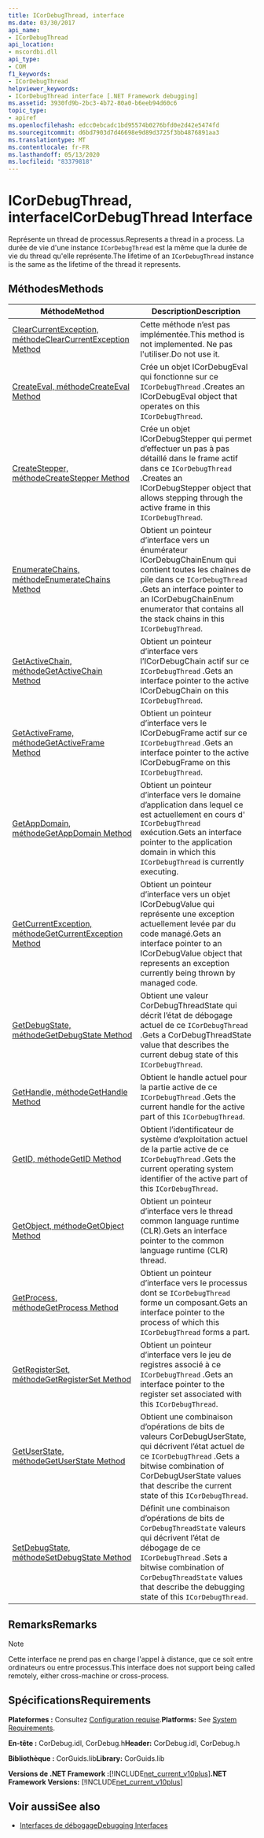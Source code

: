 ```yaml
---
title: ICorDebugThread, interface
ms.date: 03/30/2017
api_name:
- ICorDebugThread
api_location:
- mscordbi.dll
api_type:
- COM
f1_keywords:
- ICorDebugThread
helpviewer_keywords:
- ICorDebugThread interface [.NET Framework debugging]
ms.assetid: 3930fd9b-2bc3-4b72-80a0-b6eeb94d60c6
topic_type:
- apiref
ms.openlocfilehash: edcc0ebcadc1bd95574b0276bfd0e2d42e5474fd
ms.sourcegitcommit: d6bd7903d7d46698e9d89d3725f3bb4876891aa3
ms.translationtype: MT
ms.contentlocale: fr-FR
ms.lasthandoff: 05/13/2020
ms.locfileid: "83379818"
---
```

# <a name="icordebugthread-interface"></a><span data-ttu-id="a13f3-102">ICorDebugThread, interface</span><span class="sxs-lookup"><span data-stu-id="a13f3-102">ICorDebugThread Interface</span></span>
<span data-ttu-id="a13f3-103">Représente un thread de processus.</span><span class="sxs-lookup"><span data-stu-id="a13f3-103">Represents a thread in a process.</span></span> <span data-ttu-id="a13f3-104">La durée de vie d'une instance `ICorDebugThread` est la même que la durée de vie du thread qu'elle représente.</span><span class="sxs-lookup"><span data-stu-id="a13f3-104">The lifetime of an `ICorDebugThread` instance is the same as the lifetime of the thread it represents.</span></span>  
  
## <a name="methods"></a><span data-ttu-id="a13f3-105">Méthodes</span><span class="sxs-lookup"><span data-stu-id="a13f3-105">Methods</span></span>  
  
|<span data-ttu-id="a13f3-106">Méthode</span><span class="sxs-lookup"><span data-stu-id="a13f3-106">Method</span></span>|<span data-ttu-id="a13f3-107">Description</span><span class="sxs-lookup"><span data-stu-id="a13f3-107">Description</span></span>|  
|------------|-----------------|  
|[<span data-ttu-id="a13f3-108">ClearCurrentException, méthode</span><span class="sxs-lookup"><span data-stu-id="a13f3-108">ClearCurrentException Method</span></span>](icordebugthread-clearcurrentexception-method.md)|<span data-ttu-id="a13f3-109">Cette méthode n’est pas implémentée.</span><span class="sxs-lookup"><span data-stu-id="a13f3-109">This method is not implemented.</span></span> <span data-ttu-id="a13f3-110">Ne pas l'utiliser.</span><span class="sxs-lookup"><span data-stu-id="a13f3-110">Do not use it.</span></span>|  
|[<span data-ttu-id="a13f3-111">CreateEval, méthode</span><span class="sxs-lookup"><span data-stu-id="a13f3-111">CreateEval Method</span></span>](icordebugthread-createeval-method.md)|<span data-ttu-id="a13f3-112">Crée un objet ICorDebugEval qui fonctionne sur ce `ICorDebugThread` .</span><span class="sxs-lookup"><span data-stu-id="a13f3-112">Creates an ICorDebugEval object that operates on this `ICorDebugThread`.</span></span>|  
|[<span data-ttu-id="a13f3-113">CreateStepper, méthode</span><span class="sxs-lookup"><span data-stu-id="a13f3-113">CreateStepper Method</span></span>](icordebugthread-createstepper-method.md)|<span data-ttu-id="a13f3-114">Crée un objet ICorDebugStepper qui permet d’effectuer un pas à pas détaillé dans le frame actif dans ce `ICorDebugThread` .</span><span class="sxs-lookup"><span data-stu-id="a13f3-114">Creates an ICorDebugStepper object that allows stepping through the active frame in this `ICorDebugThread`.</span></span>|  
|[<span data-ttu-id="a13f3-115">EnumerateChains, méthode</span><span class="sxs-lookup"><span data-stu-id="a13f3-115">EnumerateChains Method</span></span>](icordebugthread-enumeratechains-method.md)|<span data-ttu-id="a13f3-116">Obtient un pointeur d’interface vers un énumérateur ICorDebugChainEnum qui contient toutes les chaînes de pile dans ce `ICorDebugThread` .</span><span class="sxs-lookup"><span data-stu-id="a13f3-116">Gets an interface pointer to an ICorDebugChainEnum enumerator that contains all the stack chains in this `ICorDebugThread`.</span></span>|  
|[<span data-ttu-id="a13f3-117">GetActiveChain, méthode</span><span class="sxs-lookup"><span data-stu-id="a13f3-117">GetActiveChain Method</span></span>](icordebugthread-getactivechain-method.md)|<span data-ttu-id="a13f3-118">Obtient un pointeur d’interface vers l’ICorDebugChain actif sur ce `ICorDebugThread` .</span><span class="sxs-lookup"><span data-stu-id="a13f3-118">Gets an interface pointer to the active ICorDebugChain on this `ICorDebugThread`.</span></span>|  
|[<span data-ttu-id="a13f3-119">GetActiveFrame, méthode</span><span class="sxs-lookup"><span data-stu-id="a13f3-119">GetActiveFrame Method</span></span>](icordebugthread-getactiveframe-method.md)|<span data-ttu-id="a13f3-120">Obtient un pointeur d’interface vers le ICorDebugFrame actif sur ce `ICorDebugThread` .</span><span class="sxs-lookup"><span data-stu-id="a13f3-120">Gets an interface pointer to the active ICorDebugFrame on this `ICorDebugThread`.</span></span>|  
|[<span data-ttu-id="a13f3-121">GetAppDomain, méthode</span><span class="sxs-lookup"><span data-stu-id="a13f3-121">GetAppDomain Method</span></span>](icordebugthread-getappdomain-method.md)|<span data-ttu-id="a13f3-122">Obtient un pointeur d’interface vers le domaine d’application dans lequel ce est actuellement en cours d' `ICorDebugThread` exécution.</span><span class="sxs-lookup"><span data-stu-id="a13f3-122">Gets an interface pointer to the application domain in which this `ICorDebugThread` is currently executing.</span></span>|  
|[<span data-ttu-id="a13f3-123">GetCurrentException, méthode</span><span class="sxs-lookup"><span data-stu-id="a13f3-123">GetCurrentException Method</span></span>](icordebugthread-getcurrentexception-method.md)|<span data-ttu-id="a13f3-124">Obtient un pointeur d’interface vers un objet ICorDebugValue qui représente une exception actuellement levée par du code managé.</span><span class="sxs-lookup"><span data-stu-id="a13f3-124">Gets an interface pointer to an ICorDebugValue object that represents an exception currently being thrown by managed code.</span></span>|  
|[<span data-ttu-id="a13f3-125">GetDebugState, méthode</span><span class="sxs-lookup"><span data-stu-id="a13f3-125">GetDebugState Method</span></span>](icordebugthread-getdebugstate-method.md)|<span data-ttu-id="a13f3-126">Obtient une valeur CorDebugThreadState qui décrit l’état de débogage actuel de ce `ICorDebugThread` .</span><span class="sxs-lookup"><span data-stu-id="a13f3-126">Gets a CorDebugThreadState value that describes the current debug state of this `ICorDebugThread`.</span></span>|  
|[<span data-ttu-id="a13f3-127">GetHandle, méthode</span><span class="sxs-lookup"><span data-stu-id="a13f3-127">GetHandle Method</span></span>](icordebugthread-gethandle-method.md)|<span data-ttu-id="a13f3-128">Obtient le handle actuel pour la partie active de ce `ICorDebugThread` .</span><span class="sxs-lookup"><span data-stu-id="a13f3-128">Gets the current handle for the active part of this `ICorDebugThread`.</span></span>|  
|[<span data-ttu-id="a13f3-129">GetID, méthode</span><span class="sxs-lookup"><span data-stu-id="a13f3-129">GetID Method</span></span>](icordebugthread-getid-method.md)|<span data-ttu-id="a13f3-130">Obtient l’identificateur de système d’exploitation actuel de la partie active de ce `ICorDebugThread` .</span><span class="sxs-lookup"><span data-stu-id="a13f3-130">Gets the current operating system identifier of the active part of this `ICorDebugThread`.</span></span>|  
|[<span data-ttu-id="a13f3-131">GetObject, méthode</span><span class="sxs-lookup"><span data-stu-id="a13f3-131">GetObject Method</span></span>](icordebugthread-getobject-method.md)|<span data-ttu-id="a13f3-132">Obtient un pointeur d’interface vers le thread common language runtime (CLR).</span><span class="sxs-lookup"><span data-stu-id="a13f3-132">Gets an interface pointer to the common language runtime (CLR) thread.</span></span>|  
|[<span data-ttu-id="a13f3-133">GetProcess, méthode</span><span class="sxs-lookup"><span data-stu-id="a13f3-133">GetProcess Method</span></span>](icordebugthread-getprocess-method.md)|<span data-ttu-id="a13f3-134">Obtient un pointeur d’interface vers le processus dont se `ICorDebugThread` forme un composant.</span><span class="sxs-lookup"><span data-stu-id="a13f3-134">Gets an interface pointer to the process of which this `ICorDebugThread` forms a part.</span></span>|  
|[<span data-ttu-id="a13f3-135">GetRegisterSet, méthode</span><span class="sxs-lookup"><span data-stu-id="a13f3-135">GetRegisterSet Method</span></span>](icordebugthread-getregisterset-method.md)|<span data-ttu-id="a13f3-136">Obtient un pointeur d’interface vers le jeu de registres associé à ce `ICorDebugThread` .</span><span class="sxs-lookup"><span data-stu-id="a13f3-136">Gets an interface pointer to the register set associated with this `ICorDebugThread`.</span></span>|  
|[<span data-ttu-id="a13f3-137">GetUserState, méthode</span><span class="sxs-lookup"><span data-stu-id="a13f3-137">GetUserState Method</span></span>](icordebugthread-getuserstate-method.md)|<span data-ttu-id="a13f3-138">Obtient une combinaison d’opérations de bits de valeurs CorDebugUserState, qui décrivent l’état actuel de ce `ICorDebugThread` .</span><span class="sxs-lookup"><span data-stu-id="a13f3-138">Gets a bitwise combination of CorDebugUserState values that describe the current state of this `ICorDebugThread`.</span></span>|  
|[<span data-ttu-id="a13f3-139">SetDebugState, méthode</span><span class="sxs-lookup"><span data-stu-id="a13f3-139">SetDebugState Method</span></span>](icordebugthread-setdebugstate-method.md)|<span data-ttu-id="a13f3-140">Définit une combinaison d’opérations de bits de `CorDebugThreadState` valeurs qui décrivent l’état de débogage de ce `ICorDebugThread` .</span><span class="sxs-lookup"><span data-stu-id="a13f3-140">Sets a bitwise combination of `CorDebugThreadState` values that describe the debugging state of this `ICorDebugThread`.</span></span>|  
  
## <a name="remarks"></a><span data-ttu-id="a13f3-141">Remarks</span><span class="sxs-lookup"><span data-stu-id="a13f3-141">Remarks</span></span>  
  
> [!NOTE]
> <span data-ttu-id="a13f3-142">Cette interface ne prend pas en charge l'appel à distance, que ce soit entre ordinateurs ou entre processus.</span><span class="sxs-lookup"><span data-stu-id="a13f3-142">This interface does not support being called remotely, either cross-machine or cross-process.</span></span>  
  
## <a name="requirements"></a><span data-ttu-id="a13f3-143">Spécifications</span><span class="sxs-lookup"><span data-stu-id="a13f3-143">Requirements</span></span>  
 <span data-ttu-id="a13f3-144">**Plateformes :** Consultez [Configuration requise](../../get-started/system-requirements.md).</span><span class="sxs-lookup"><span data-stu-id="a13f3-144">**Platforms:** See [System Requirements](../../get-started/system-requirements.md).</span></span>  
  
 <span data-ttu-id="a13f3-145">**En-tête :** CorDebug.idl, CorDebug.h</span><span class="sxs-lookup"><span data-stu-id="a13f3-145">**Header:** CorDebug.idl, CorDebug.h</span></span>  
  
 <span data-ttu-id="a13f3-146">**Bibliothèque :** CorGuids.lib</span><span class="sxs-lookup"><span data-stu-id="a13f3-146">**Library:** CorGuids.lib</span></span>  
  
 <span data-ttu-id="a13f3-147">**Versions de .NET Framework :**[!INCLUDE[net_current_v10plus](../../../../includes/net-current-v10plus-md.md)]</span><span class="sxs-lookup"><span data-stu-id="a13f3-147">**.NET Framework Versions:** [!INCLUDE[net_current_v10plus](../../../../includes/net-current-v10plus-md.md)]</span></span>  
  
## <a name="see-also"></a><span data-ttu-id="a13f3-148">Voir aussi</span><span class="sxs-lookup"><span data-stu-id="a13f3-148">See also</span></span>

- [<span data-ttu-id="a13f3-149">Interfaces de débogage</span><span class="sxs-lookup"><span data-stu-id="a13f3-149">Debugging Interfaces</span></span>](debugging-interfaces.md)
